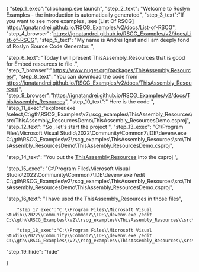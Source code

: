 {
    "step_1_exec":"clipchamp.exe launch",
    "step_2_text": "Welcome to Roslyn Examples - the introduction is automatically generated",
    "step_3_text":"If you want to see more examples , see  [List Of RSCG] https://ignatandrei.github.io/RSCG_Examples/v2/docs/List-of-RSCG",
    "step_4_browser":"https://ignatandrei.github.io/RSCG_Examples/v2/docs/List-of-RSCG",
    "step_5_text": "My name is Andrei Ignat and I am deeply fond of Roslyn Source Code Generator. ",

"step_6_text": "Today I will present ThisAssembly_Resources  that is good for Embed resources to file .",
"step_7_browser":"https://www.nuget.org/packages/ThisAssembly.Resources/",
"step_8_text": "You can download the code from https://ignatandrei.github.io/RSCG_Examples/v2/docs/ThisAssembly_Resources)",
"step_9_browser":"https://ignatandrei.github.io/RSCG_Examples/v2/docs/ThisAssembly_Resources",
"step_10_text":" Here is the code ",
"step_11_exec":"explorer.exe /select,C:\\gth\\RSCG_Examples\\v2\\rscg_examples\\ThisAssembly_Resources\\src\\ThisAssembly_ResourcesDemo\\ThisAssembly_ResourcesDemo.csproj",
"step_12_text": "So , let's start the project ",
"step_13_exec": "C:\\Program Files\\Microsoft Visual Studio\\2022\\Community\\Common7\\IDE\\devenv.exe C:\\gth\\RSCG_Examples\\v2\\rscg_examples\\ThisAssembly_Resources\\src\\ThisAssembly_ResourcesDemo\\ThisAssembly_ResourcesDemo.csproj",

"step_14_text": "You put the  [ThisAssembly.Resources](https://www.nuget.org/packages/ThisAssembly.Resources/) into the csproj ",

"step_15_exec": "C:\\Program Files\\Microsoft Visual Studio\\2022\\Community\\Common7\\IDE\\devenv.exe /edit C:\\gth\\RSCG_Examples\\v2\\rscg_examples\\ThisAssembly_Resources\\src\\ThisAssembly_ResourcesDemo\\ThisAssembly_ResourcesDemo.csproj",

"step_16_text": "I have used the ThisAssembly_Resources in those files",


        "step_17_exec":"C:\\Program Files\\Microsoft Visual Studio\\2022\\Community\\Common7\\IDE\\devenv.exe /edit C:\\gth\\RSCG_Examples\\v2\\rscg_examples\\ThisAssembly_Resources\\src\\ThisAssembly_ResourcesDemo\\Content\\mytext.sql",
    
        "step_18_exec":"C:\\Program Files\\Microsoft Visual Studio\\2022\\Community\\Common7\\IDE\\devenv.exe /edit C:\\gth\\RSCG_Examples\\v2\\rscg_examples\\ThisAssembly_Resources\\src\\ThisAssembly_ResourcesDemo\\Program.cs",
    
"step_19_hide": "hide"


}